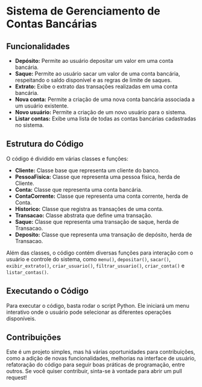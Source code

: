 # Sistema de Gerenciamento de Contas Bancárias

## Funcionalidades

- **Depósito:** Permite ao usuário depositar um valor em uma conta bancária.
- **Saque:** Permite ao usuário sacar um valor de uma conta bancária, respeitando o saldo disponível e as regras de limite de saques.
- **Extrato:** Exibe o extrato das transações realizadas em uma conta bancária.
- **Nova conta:** Permite a criação de uma nova conta bancária associada a um usuário existente.
- **Novo usuário:** Permite a criação de um novo usuário para o sistema.
- **Listar contas:** Exibe uma lista de todas as contas bancárias cadastradas no sistema.

## Estrutura do Código

O código é dividido em várias classes e funções:

- **Cliente:** Classe base que representa um cliente do banco.
- **PessoaFisica:** Classe que representa uma pessoa física, herda de Cliente.
- **Conta:** Classe que representa uma conta bancária.
- **ContaCorrente:** Classe que representa uma conta corrente, herda de Conta.
- **Historico:** Classe que registra as transações de uma conta.
- **Transacao:** Classe abstrata que define uma transação.
- **Saque:** Classe que representa uma transação de saque, herda de Transacao.
- **Deposito:** Classe que representa uma transação de depósito, herda de Transacao.

Além das classes, o código contém diversas funções para interação com o usuário e controle do sistema, como `menu()`, `depositar()`, `sacar()`, `exibir_extrato()`, `criar_usuario()`, `filtrar_usuario()`, `criar_conta()` e `listar_contas()`.

## Executando o Código

Para executar o código, basta rodar o script Python. Ele iniciará um menu interativo onde o usuário pode selecionar as diferentes operações disponíveis.

## Contribuições

Este é um projeto simples, mas há várias oportunidades para contribuições, como a adição de novas funcionalidades, melhorias na interface de usuário, refatoração do código para seguir boas práticas de programação, entre outros. Se você quiser contribuir, sinta-se à vontade para abrir um pull request!
